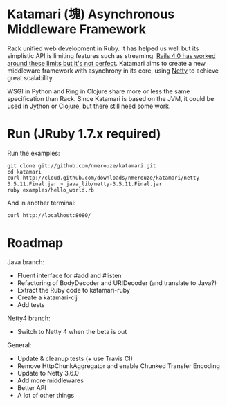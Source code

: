 # Katamari (塊) Asynchronous Middleware Framework

Rack unified web development in Ruby. It has helped us well but its simplistic API is limiting features such as streaming. [Rails 4.0 has worked around these limits but it's not perfect](http://blog.plataformatec.com.br/2012/06/why-your-web-framework-should-not-adopt-rack-api). Katamari aims to create a new middleware framework with asynchrony in its core, using [Netty](http://netty.io) to achieve great scalability.

WSGI in Python and Ring in Clojure share more or less the same specification than Rack. Since Katamari is based on the JVM, it could be used in Jython or Clojure, but there still need some work.

# Run (JRuby 1.7.x required)

Run the examples:

    git clone git://github.com/nmerouze/katamari.git
    cd katamari
    curl http://cloud.github.com/downloads/nmerouze/katamari/netty-3.5.11.Final.jar > java_lib/netty-3.5.11.Final.jar
    ruby examples/hello_world.rb

And in another terminal:

    curl http://localhost:8080/

# Roadmap

Java branch:

* Fluent interface for #add and #listen
* Refactoring of BodyDecoder and URIDecoder (and translate to Java?)
* Extract the Ruby code to katamari-ruby
* Create a katamari-clj
* Add tests

Netty4 branch:

* Switch to Netty 4 when the beta is out

General:

* Update & cleanup tests (+ use Travis CI)
* Remove HttpChunkAggregator and enable Chunked Transfer Encoding
* Update to Netty 3.6.0
* Add more middlewares
* Better API
* A lot of other things